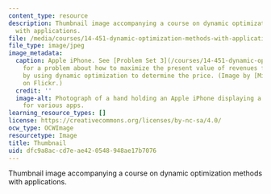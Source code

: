 ```yaml
---
content_type: resource
description: Thumbnail image accompanying a course on dynamic optimization methods
  with applications.
file: /media/courses/14-451-dynamic-optimization-methods-with-applications-fall-2009/dfc9a8accd7eae420548948ae17b7076_14-451s07-th.jpg
file_type: image/jpeg
image_metadata:
  caption: Apple iPhone. See [Problem Set 3](/courses/14-451-dynamic-optimization-methods-with-applications-fall-2009/pages/assignments)
    for a problem about how to maximize the present value of revenues for iPhones
    by using dynamic optimization to determine the price. (Image by [MightyMac \<3](http://www.flickr.com/photos/sirmightymac/3379793055/)
    on Flickr.)
  credit: ''
  image-alt: Photograph of a hand holding an Apple iPhone displaying a screen of icons
    for various apps.
learning_resource_types: []
license: https://creativecommons.org/licenses/by-nc-sa/4.0/
ocw_type: OCWImage
resourcetype: Image
title: Thumbnail
uid: dfc9a8ac-cd7e-ae42-0548-948ae17b7076
---
```

Thumbnail image accompanying a course on dynamic optimization methods with applications.